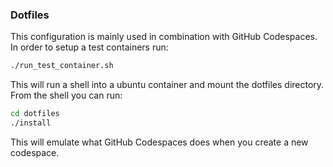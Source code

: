 ### Dotfiles

This configuration is mainly used in combination with GitHub Codespaces.
In order to setup a test containers run:

```sh
./run_test_container.sh
```

This will run a shell into a ubuntu container and mount the dotfiles directory.
From the shell you can run:

```sh
cd dotfiles
./install
```

This will emulate what GitHub Codespaces does when you create a new codespace.
